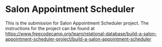# Salon Appointment Scheduler

This is the submission for Salon Appointment Scheduler project. The instructions for the project can be found at https://www.freecodecamp.org/learn/relational-database/build-a-salon-appointment-scheduler-project/build-a-salon-appointment-scheduler
